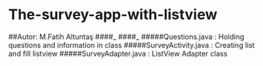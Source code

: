 # The-survey-app-with-listview
##Autor: M.Fatih Altuntaş
####_
####_
#####Questions.java       : Holding questions and information in class
#####SurveyActivity.java  : Creating list and fill listview
#####SurveyAdapter.java   : ListView Adapter class
